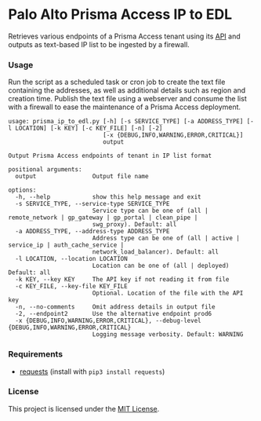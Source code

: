 # Palo Alto Prisma Access IP to EDL

Retrieves various endpoints of a Prisma Access tenant using its [API](https://docs.paloaltonetworks.com/prisma/prisma-access/prisma-access-panorama-admin/prisma-access-overview/retrieve-ip-addresses-for-prisma-access) and outputs as text-based IP list to be ingested by a firewall.

### Usage

Run the script as a scheduled task or cron job to create the text file containing the addresses, as well as additional details such as region and creation time. Publish the text file using a webserver and consume the list with a firewall to ease the maintenance of a Prisma Access deployment.

```
usage: prisma_ip_to_edl.py [-h] [-s SERVICE_TYPE] [-a ADDRESS_TYPE] [-l LOCATION] [-k KEY] [-c KEY_FILE] [-n] [-2]
                           [-x {DEBUG,INFO,WARNING,ERROR,CRITICAL}]
                           output

Output Prisma Access endpoints of tenant in IP list format

positional arguments:
  output                Output file name

options:
  -h, --help            show this help message and exit
  -s SERVICE_TYPE, --service-type SERVICE_TYPE
                        Service type can be one of (all | remote_network | gp_gateway | gp_portal | clean_pipe |
                        swg_proxy). Default: all
  -a ADDRESS_TYPE, --address-type ADDRESS_TYPE
                        Address type can be one of (all | active | service_ip | auth_cache_service |
                        network_load_balancer). Default: all
  -l LOCATION, --location LOCATION
                        Location can be one of (all | deployed) Default: all
  -k KEY, --key KEY     The API key if not reading it from file
  -c KEY_FILE, --key-file KEY_FILE
                        Optional. Location of the file with the API key
  -n, --no-comments     Omit address details in output file
  -2, --endpoint2       Use the alternative endpoint prod6
  -x {DEBUG,INFO,WARNING,ERROR,CRITICAL}, --debug-level {DEBUG,INFO,WARNING,ERROR,CRITICAL}
                        Logging message verbosity. Default: WARNING
```
                               
### Requirements

- [requests](https://pypi.org/project/requests/) (install with ```pip3 install requests```)

### License

This project is licensed under the [MIT License](LICENSE).
